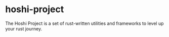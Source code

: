 # hoshi-project
The Hoshi Project is a set of rust-written utilities and frameworks to level up your rust journey.
